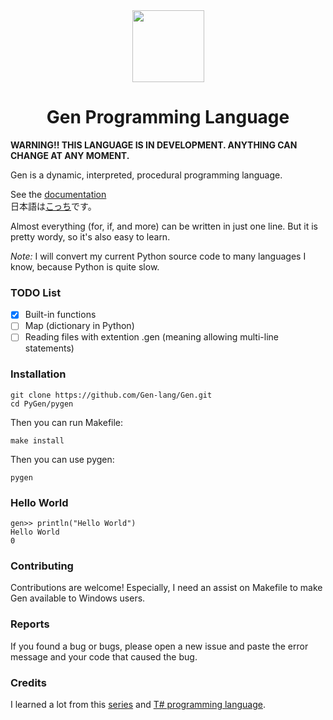 <div align="center">
    <img width="115px" src="https://user-images.githubusercontent.com/60306074/148671204-b759cf4b-dada-483b-80f5-7bc24efc49e5.png">
    <h1>Gen Programming Language</h1>
</div>

**WARNING!! THIS LANGUAGE IS IN DEVELOPMENT. ANYTHING CAN CHANGE AT ANY MOMENT.**

Gen is a dynamic, interpreted, procedural programming language.

See the [documentation](https://github.com/Gen-lang/Gen/tree/master/doc/doc_en.md)<br>
日本語は[こっち](https://github.com/Gen-lang/Gen/tree/master/doc/doc_jp.md)です。

Almost everything (for, if, and more) can be written in just one line. But it is pretty wordy, so it's also easy to learn.


*Note:* I will convert my current Python source code to many languages I know, because Python is quite slow.


### TODO List
 - [x] Built-in functions
 - [ ] Map (dictionary in Python)
 - [ ] Reading files with extention .gen (meaning allowing multi-line statements)

### Installation
```
git clone https://github.com/Gen-lang/Gen.git
cd PyGen/pygen
```
Then you can run Makefile:
```
make install
```
Then you can use pygen:
```
pygen
```

### Hello World
```
gen>> println("Hello World")
Hello World
0
```

### Contributing
Contributions are welcome! Especially, I need an assist on Makefile to make Gen available to Windows users.

### Reports
If you found a bug or bugs, please open a new issue and paste the error message and your code that caused the bug.

### Credits
I learned a lot from this [series](https://ruslanspivak.com/lsbasi-part1/) and [T# programming language](https://github.com/Tsharp-lang/Tsharp).
